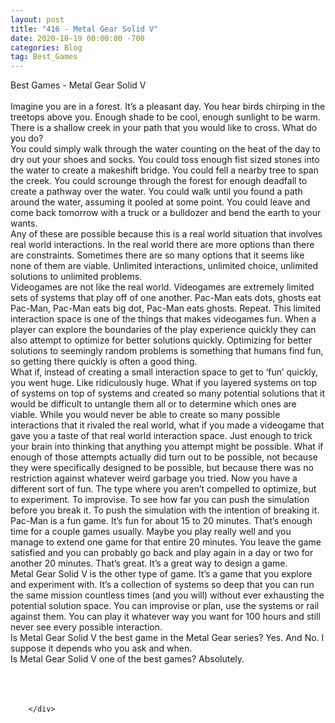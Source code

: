 ```yaml
---
layout: post
title: "416 - Metal Gear Solid V"
date: 2020-10-19 00:00:00 -700
categories: Blog
tag: Best_Games
---
```


<div class="blog-content">
				<div class="paragraph"><span><span>Best Games - Metal Gear Solid V</span></span><br><span></span><br><span><span>Imagine you are in a forest. It&rsquo;s a pleasant day. You hear birds chirping in the treetops above you. Enough shade to be cool, enough sunlight to be warm. There is a shallow creek in your path that you would like to cross. What do you do?</span></span><br><span></span><span><span>You could simply walk through the water counting on the heat of the day to dry out your shoes and socks. You could toss enough fist sized stones into the water to create a makeshift bridge. You could fell a nearby tree to span the creek. You could scrounge through the forest for enough deadfall to create a pathway over the water. You could walk until you found a path around the water, assuming it pooled at some point. You could leave and come back tomorrow with a truck or a bulldozer and bend the earth to your wants.&nbsp;</span></span><br><span></span><span><span>Any of these are possible because this is a real world situation that involves real world interactions. In the real world there are more options than there are constraints. Sometimes there are so many options that it seems like none of them are viable. Unlimited interactions, unlimited choice, unlimited solutions to unlimited problems.</span></span><br><span></span><span><span>Videogames are not like the real world. Videogames are extremely limited sets of systems that play off of one another. Pac-Man eats dots, ghosts eat Pac-Man, Pac-Man eats big dot, Pac-Man eats ghosts. Repeat. This limited interaction space is one of the things that makes videogames fun. When a player can explore the boundaries of the play experience quickly they can also attempt to optimize for better solutions quickly. Optimizing for better solutions to seemingly random problems is something that humans find fun, so getting there quickly is often a good thing.</span></span><br><span></span><span><span>What if, instead of creating a small interaction space to get to &lsquo;fun&rsquo; quickly, you went huge. Like ridiculously huge. What if you layered systems on top of systems on top of systems and created so many potential solutions that it would be difficult to untangle them all or to determine which ones are viable. While you would never be able to create so many possible interactions that it rivaled the real world, what if you made a videogame that gave you a taste of that real world interaction space. Just enough to trick your brain into thinking that anything you attempt might be possible. What if enough of those attempts actually did turn out to be possible, not because they were specifically designed to be possible, but because there was no restriction against whatever weird garbage you tried. Now you have a different sort of fun. The type where you aren&rsquo;t compelled to optimize, but to experiment. To improvise. To see how far you can push the simulation before you break it. To push the simulation with the intention of breaking it.</span></span><br><span></span><span><span>Pac-Man is a fun game. It&rsquo;s fun for about 15 to 20 minutes. That&rsquo;s enough time for a couple games usually. Maybe you play really well and you manage to extend one game for that entire 20 minutes. You leave the game satisfied and you can probably go back and play again in a day or two for another 20 minutes. That&rsquo;s great. It&rsquo;s a great way to design a game.</span></span><br><span></span><span><span>Metal Gear Solid V is the other type of game. It&rsquo;s a game that you explore and experiment with. It&rsquo;s a collection of systems so deep that you can run the same mission countless times (and you will) without ever exhausting the potential solution space. You can improvise or plan, use the systems or rail against them. You can play it whatever way you want for 100 hours and still never see every possible interaction.&nbsp;</span></span><br><span></span><span><span>Is Metal Gear Solid V the best game in the Metal Gear series? Yes. And No. I suppose it depends who you ask and when.&nbsp;</span></span><br><span></span><span><span>Is Metal Gear Solid V one of the best games? Absolutely.&nbsp;</span></span><br><span></span><br><br>&#8203;</div>

		</div>
        